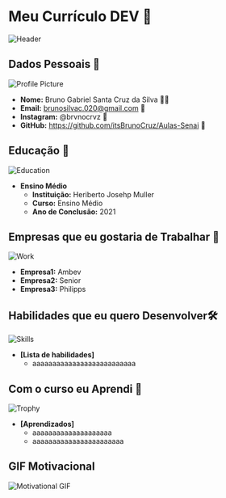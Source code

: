
# Meu Currículo DEV 🌟

![Header](https://images.unsplash.com/photo-1584697964358-3e14ca57658b?ixlib=rb-1.2.1&auto=format&fit=crop&w=1000&q=80)

## Dados Pessoais 📄
![Profile Picture](https://images.unsplash.com/photo-1554151228-14d9def656e4?ixlib=rb-1.2.1&auto=format&fit=crop&w=150&q=80)
- **Nome:** Bruno Gabriel Santa Cruz da Silva 🙍‍♂️
- **Email:** brunosilvac.020@gmail.com 📧
- **Instagram:** @brvnocrvz 🔗
- **GitHub:** https://github.com/itsBrunoCruz/Aulas-Senai 🔗

## Educação 🏫
![Education](https://images.unsplash.com/photo-1503676260728-1c00da094a0b?ixlib=rb-1.2.1&auto=format&fit=crop&w=50&q=80)
- **Ensino Médio**  
  - **Instituição:** Heriberto Josehp Muller
  - **Curso:** Ensino Médio
  - **Ano de Conclusão:** 2021

## Empresas que eu gostaria de Trabalhar 💼
![Work](https://images.unsplash.com/photo-1522071820081-009f0129c71c?ixlib=rb-1.2.1&auto=format&fit=crop&w=50&q=80)
  - **Empresa1:** Ambev
  - **Empresa2:** Senior
  - **Empresa3:** Philipps

## Habilidades que eu quero Desenvolver🛠️
![Skills](https://images.unsplash.com/photo-1486312338219-ce68d2c6f44d?ixlib=rb-1.2.1&auto=format&fit=crop&w=50&q=80)
- **[Lista de habilidades]**
  - aaaaaaaaaaaaaaaaaaaaaaaaaa

## Com o curso eu Aprendi 🎉
![Trophy](https://images.unsplash.com/photo-1579586331215-3f8e6c0a5f86?ixlib=rb-1.2.1&auto=format&fit=crop&w=50&q=80)
- **[Aprendizados]**
  - aaaaaaaaaaaaaaaaaaaa
  - aaaaaaaaaaaaaaaaaaaaaaa

## GIF Motivacional 
![Motivational GIF](https://media.giphy.com/media/l3q2K5jinAlChoCLS/giphy.gif)
